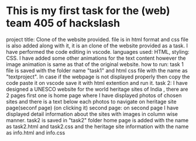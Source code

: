 # This is my first task for the (web) team 405 of hackslash
project title: Clone of the website provided.
file is in html format and css file is also added along with it, it is an clone of the website provided as a task.
I have performed the code editing in vscode.
languages used: HTML,
styling: CSS.
I have added some other animations for the text content however the image animation is same as that of the original website.
how to run: task 1 file is saved with the folder name "task1" and html css file with the name as "textproject".
In case if the webpage is not displayed properly then copy the code paste it on vscode save it with html extention and run it.
task 2:
I have designed a UNESCO website for the world heritage sites of India , there are 2 pages first one is home page where I have displayed photos of chosen sites 
and there is a text below each photos to navigate on heritage site page(seconf page) (on clicking it)
second page: on second page I have displayed detail information about the sites with images in column wise manner.
task2 is saved in "task2" folder home page is added with the name as task2.html and task2.css and the heritage site information with the name as info.html and info.css
